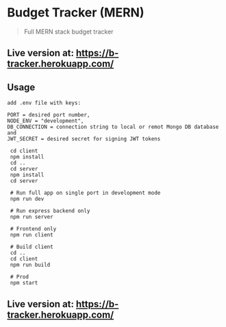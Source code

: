 # Budget Tracker (MERN)

> Full MERN stack budget tracker

## Live version at: https://b-tracker.herokuapp.com/

## Usage

```
add .env file with keys:

PORT = desired port number,
NODE_ENV = "development", 
DB_CONNECTION = connection string to local or remot Mongo DB database and 
JWT_SECRET = desired secret for signing JWT tokens
```

```
 cd client
 npm install
 cd ..
 cd server
 npm install
 cd server
 
 # Run full app on single port in development mode
 npm run dev
 
 # Run express backend only
 npm run server
 
 # Frontend only
 npm run client
 
 # Build client
 cd ..
 cd client
 npm run build
 
 # Prod
 npm start
```

## Live version at: https://b-tracker.herokuapp.com/
